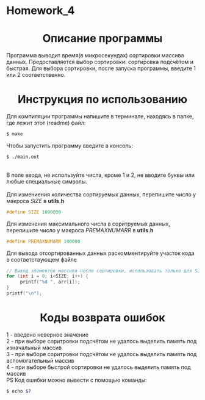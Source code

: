 # Homework_4
<h1 align="center">Описание программы</h1>
Программа выводит время(в микросекундах) сортировки массива данных. Предоставляется выбор сортировки: сортировка подсчётом и быстрая. Для выбора сортировки, после запуска программы, введите 1 или 2 соответственно.
<h1 align="center">Инструкция по использованию</h1>
Для компиляции программы напишите в терминале, находясь в папке, где лежит этот (readme) файл:

```bash
$ make
```
Чтобы запустить программу введите в консоль:
```bash
$ ./main.out
```
<br>
В поле ввода, не используйте числа, кроме 1 и 2, не вводите буквы или любые специальные символы.<br><br>
Для измениения количества сортируемых данных, перепишите число у макроса <i>SIZE</i> в <b>utils.h</b>

```c
#define SIZE 1000000
```

Для изменения максимального числа в соритруемых данных, перепишите число у макроса <i>PREMAXNUMARR</i> в <b>utils.h</b>

```c
#define PREMAXNUMARR 100000
```

Для вывода отсортированных данных раскомментируйте участок кода в соответствующем файле

```c
// Вывод элементов массива после сортировки, использовать только для SIZE < 50
for (int i = 0; i<SIZE; i++) {
     printf("%d ", arr[i]);
}
printf("\n");
```

<h1 align="center">Коды возврата ошибок</h1>
1 - введено неверное значение<br>
2 - при выборе соритровки подсчётом не удалось выделить память под изначальный массив<br>
3 - при выборе соритровки подсчётом не удалось выделить память под вспомогательный массив<br>
4 - при выборе быстрой сортировки не удалось выделить память под массив<br>
PS Код ошибки можно вывести с помощью команды: 

```bash
$ echo $?
```
